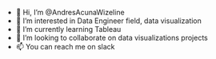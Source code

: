 - 👋 Hi, I’m @AndresAcunaWizeline
- 👀 I’m interested in Data Engineer field, data visualization 
- 🌱 I’m currently learning Tableau
- 💞️ I’m looking to collaborate on data visualizations projects
- 📫 You can reach me on slack

<!---
AndresAcunaWizeline/AndresAcunaWizeline is a ✨ special ✨ repository because its `README.md` (this file) appears on your GitHub profile.
You can click the Preview link to take a look at your changes.
--->
